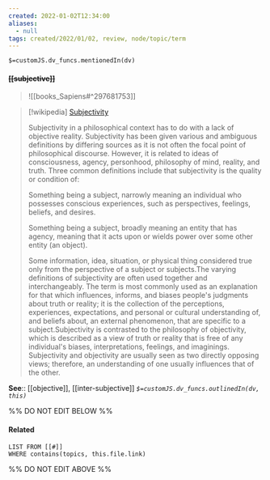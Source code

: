 ```yaml
---
created: 2022-01-02T12:34:00 
aliases:
  - null
tags: created/2022/01/02, review, node/topic/term
---
```

`$=customJS.dv_funcs.mentionedIn(dv)`

#### <s class="topic-title">[[subjective]]</s>

> ![[books_Sapiens#^297681753]]


> [!wikipedia] [Subjectivity](https://en.wikipedia.org/wiki/Subjectivity)
> 
> Subjectivity in a philosophical context has to do with a lack of objective reality. Subjectivity has been given various and ambiguous definitions by differing sources as it is not often the focal point of philosophical discourse. However, it is related to ideas of consciousness, agency, personhood, philosophy of mind, reality, and truth. Three common definitions include that subjectivity is the quality or condition of:
> 
> 
> 
> Something being a subject, narrowly meaning an individual who possesses conscious experiences, such as perspectives, feelings, beliefs, and desires.
> 
> Something being a subject, broadly meaning an entity that has agency, meaning that it acts upon or wields power over some other entity (an object).
> 
> Some information, idea, situation, or physical thing considered true only from the perspective of a subject or subjects.The varying definitions of subjectivity are often used together and interchangeably. The term is most commonly used as an explanation for that which influences, informs, and biases people's judgments about truth or reality; it is the collection of the perceptions, experiences, expectations, and personal or cultural understanding of, and beliefs about, an external phenomenon, that are specific to a subject.Subjectivity is contrasted to the philosophy of objectivity, which is described as a view of truth or reality that is free of any individual's biases, interpretations, feelings, and imaginings. Subjectivity and objectivity are usually seen as two directly opposing views; therefore, an understanding of one usually influences that of the other.
>


**See**:: [[objective]], [[inter-subjective]]
*`$=customJS.dv_funcs.outlinedIn(dv, this)`*

%% DO NOT EDIT BELOW %%
#### Related 
```dataview
LIST FROM [[#]]
WHERE contains(topics, this.file.link)
```
%% DO NOT EDIT ABOVE %%
